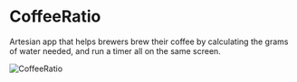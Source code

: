 # CoffeeRatio

Artesian app that helps brewers brew their coffee by calculating the grams of water needed, 
and run a timer all on the same screen.

![CoffeeRatio](Images/screenshot.png)
